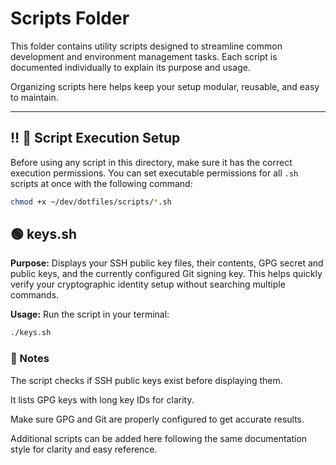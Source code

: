 # Scripts Folder

This folder contains utility scripts designed to streamline common development and environment management tasks. Each script is documented individually to explain its purpose and usage.

Organizing scripts here helps keep your setup modular, reusable, and easy to maintain.

---

## ‼️ 🔧 Script Execution Setup

Before using any script in this directory, make sure it has the correct execution permissions.
You can set executable permissions for all `.sh` scripts at once with the following command:

```bash
chmod +x ~/dev/dotfiles/scripts/*.sh
```

## 🟢 keys.sh

**Purpose:**
Displays your SSH public key files, their contents, GPG secret and public keys, and the currently configured Git signing key. This helps quickly verify your cryptographic identity setup without searching multiple commands.

**Usage:**
Run the script in your terminal:

```bash
./keys.sh
```

### 📌 Notes

The script checks if SSH public keys exist before displaying them.

It lists GPG keys with long key IDs for clarity.

Make sure GPG and Git are properly configured to get accurate results.

Additional scripts can be added here following the same documentation style for clarity and easy reference.